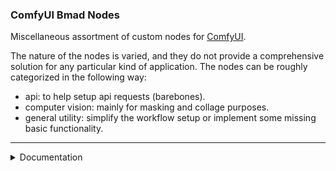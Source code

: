 ### ComfyUI Bmad Nodes

Miscellaneous assortment of custom nodes for [ComfyUI](https://github.com/comfyanonymous/ComfyUI).

The nature of the nodes is varied, and they do not provide a comprehensive solution for any particular kind of application. 
The nodes can be roughly categorized in the following way:

- api: to help setup api requests (barebones). 
- computer vision: mainly for masking and collage purposes.
- general utility: simplify the workflow setup or implement some missing basic functionality.

______________________

<details><summary>
Documentation
</summary>

In order to keep the documentation brief and to the point, I will use the following icons for special nodes.
- ❔ the node has additional options when right-clicking, some of these options need to be used for the node to work.
- 📓 the node depends on an external library, and the requirements must be installed for it to work.
- 📄 the node relies on custom nodes external to this collection, they will only work if the needed nodes are installed.
- ❌the node won't work on vanilla comfyUI at the time of writing.
- ⚠️the node is potentially dangerous. Although they should be fairly safe in most cases, it is **NOT** advised to run them from unknown sources
unless you know what they are doing. For better visibility these nodes are forcefully painted white.


Furthermore, I won't provide any documentation for api nodes, as I think there are better, more comprehensive and already
documented, solutions available.
  
### General Purpose 


| Node                                     | Description                                                                                                                                                                                                                                                                                               |
|------------------------------------------|-----------------------------------------------------------------------------------------------------------------------------------------------------------------------------------------------------------------------------------------------------------------------------------------------------------|
| String                                   | Just a string (text). In case you want it written before connecting to a node or if some custom node does not work properly with the PrimitiveNode.                                                                                                                                                       |
| Add String to Many ❔                     | Will append/prepend the string `to_add` to all the other strings.                                                                                                                                                                                                                                         |
| Color Clip                               | Clips the `color` (or all the other colors) from an image. Both the target color or the complement can be set to white, black or remain untouched.                                                                                                                                                        |
| Color Clip ADE20k 📓️                    | Similar to Color Clip, but you pick the color from the ADE20k class list. Only useful for ADE20k semantic segmented images.                                                                                                                                                                               |
| MonoMerge                                | Selects the maximum (or minimum) value between two images. Mainly used for mask composition.                                                                                                                                                                                                              |
| AdjustRect                               | Receives a rectangle and returns a new rectangle that shares the same center but with width adjusted to a multiple of `xm` and height to a multiple of `ym`. Setting `round_mode` to **exact** will return a rectangle with the exact defined dimensions.                                                 |
| Repeat Into Grid                         | Tiles the provided image/latent into a grid of `columns`x`rows` tiles.                                                                                                                                                                                                                                    |
| Conditioning Grid (cond) ❔               | Creates conditioning areas of size `width`x`height`, forming a grid of `columns`x`rows` conditioning areas. The inputs notation can be read as: r{row}_c{column}. `strength` is the strength to by applied in all the areas, and `base` is the base conditioning prior to setting the tiles conditioning. |
| Conditioning Grid (string) ❔             | Similar to Conditioning Grid (cond), but generates the conditioning from the given strings (only).                                                                                                                                                                                                        |
| Conditioning Grid (string) Advanced 📄 ❔ | Similar to Conditioning Grid (string), but requires BlenderNeko's [Advanced CLIP Text Encode](https://github.com/BlenderNeko/ComfyUI_ADV_CLIP_emb).                                                                                                                                                       | 
| VAEEncodeBatch ❔                         | Receives multiples images and encodes them into a latent batch.                                                                                                                                                                                                                                           | 
| AnyToAny ❌ ⚠️                            | Can be used to convert data between different formats or compute stuff. The input data can be used in the expression using the letter `v`.                                                                                                                                                                |
| CLIPEncodeMultiple ❔                     | Receives individual strings → CLIPEncodes each → returns conditioning list.                                                                                                                                                                                                                               |
| CLIPEncodeMultipleAdvanced 📄 ❔          | Same as CLIPEncodeMultiple, but using BlenderNeko's [Advanced CLIP Text Encode](https://github.com/BlenderNeko/ComfyUI_ADV_CLIP_emb).                                                                                                                                                                     |
| ControlNetHadamard                       | Receives a list of conditionings and a list of images → Applies contronet only once per conditioning/image pair (does not apply every image to every conditioning).                                                                                                                                        |
| ControlNetHadamard (manual) ❔            | Similar to ControlNetHadamard but images are set via individual inputs.                                                                                                                                                                                                                                   |
| ToCondList ❔                             | Receives individual conditionings → returns a list with all the input conditionings.                                                                                                                                                                                                                      |
| ToLatentList ❔                             | Receives individual latents → returns a list with all the input latents.                                                                                                                                                                                                                      |
| ToImageList ❔                             | Receives individual images → returns a list with all the input images.                                                                                                                                                                                                                      |
| FromListGetConds ❔                             | Receives a list of conditionings → returns the conditionings via individual slots.                                                                                                                                                                                                                       |
| FromListGetLatents ❔                             | Receives a list of latents → returns the latents via individual slots.                                                                                                                                                                                                                       |
| FromListGetImages ❔                             | Receives a list of images → returns the images via individual slots.                                                                                                                                                                                                                       |


### CV (Computer Vision) nodes 

Nodes under the CV separator use or expose openCV functionalities.

I will only provide partial documentation here, to clarify how to use the more complex nodes.
The remaining nodes usage should be clear given the nodes' names.


#### Framed Mask Grab Cut

Returns a mask, in image format, with the result of the [grabcut](https://docs.opencv.org/3.4/d8/d83/tutorial_py_grabcut.html).

<details>
<summary>
usage
</summary>

The `tresh` input should be a gray image, possibly a mask in black and white but not necessarily (read thresholds).
It is used to set most of the grabcut input mask's flags, excluding `GC_BGD` (sure background) which are set by the "frame". 

The "frame" - border margins of the image - has its size defined via the `pixels` input, and won't affect sides set to 
be ignored by the `frame_option` input (the corners common to neighbor sides will still be painted on the ignored sides).

The threshold inputs indicate the intensity threshold's used to set `GC_PR_FGD` (probable foreground) or `GC_FGD` (foreground).
The values **equal or above** the thresholds are set with the indicated flag. They can be setup in the following manners:
- To only use probable foreground, set threshold_FGD to **exactly 0**, and it will be ignored.
- To only use foreground, set threshold_FGD to a **lower value** than threshold_PR_FGD.
- To have both, keep threshold_FGD higher than threshold_PR_FGD (make sure your thresh input image contains
 values in the intended range).

The thresholds also work as safeguards against potential misleading or inconsistent input images,
where the image may appear to be only black and white, but actually contains values besides 0s and 255s.

##### Framed Mask Grab Cut 2

Similar to Framed Mask Grab Cut, but uses `thresh_maybe` to set the probable foreground, and `thresh_sure` to set the foreground. 
The `threshold` value is the same for both thresh image inputs; the `GC_FGD` flags are set by the `thresh_sure` on top of the `GC_PR_FGD` flags set by `thresh_maybe`.

</details>


#### Filter Contour  ⚠️

Will output contours depending on their fitness, where the fitness function must be provided
within the node's text box.

The expression may be long but can't have multiple instructions, only a single line that
returns the fitness when evaluated.

<details>
<summary>
usage
</summary>

`Select` argument options:
- `MAX`, `MIN`: select the contour (singular) with higher and lower fitness respectively, the evaluated expression should result in a **number**. 
- `FILTER`: filters the contours (plural) that satisfy the fitness condition, the evaluated expression should result in a **boolean**.
- `MODE`: selects the contour (singular) whose fitness score is the mode of all the contours fitness scores. 

To compute the fitness, the input parameters can be used with the following names:
- `c`: the contour being evaluated, from input contours
- `i`: input image (optional)
- `a`: input auxiliary contour (optional)

Functions from the math, opencv and numpy modules can be used with the prefixes: `m`; `cv`; and `np`, respectively.
Additionally, functions listed below can also be used without a prefix. 


The following is an example fitness function to get the contour that best matches the auxiliary contour (the lower the value, the better the match):
```
cv.matchShapes(c,a,1,0.0)
```

List of available functions:

- aspect_ratio(contour): bounding rectangle's width divided by height
- extent(contour): contour area divided by bounding rect area
- solidity(contour): contour area divided by hull area
- equi_diameter(contour): how round is the shape `math.sqrt(4 * area / math.pi)`
- center(contour)
- contour_mask(contour, image)
- mean_color(contour, image)
- mean_intensity(contour, image)
- extreme_points(contour)
- intercepts_mask(contour, image)  `does not cache result`

All the listed functions cache the results at least once (details vary); they don't create computational overhead 
for being called more than once.
This behavior was also added to the following list of opencv functions, which must be called **without the cv prefix**:

- boundingRect
- contourArea
- arcLength (called without the boolean arg; is always sent with `true`)
- minEnclosingRect
- minEnclosingCircle
- fitEllipse
- convexHull

</details>

</details>